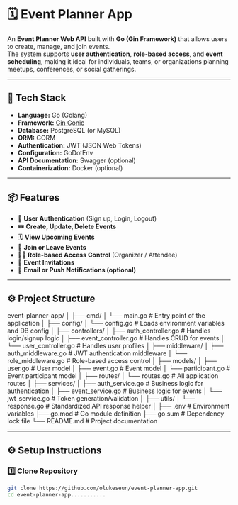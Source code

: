 # 🗓️ Event Planner App

An **Event Planner Web API** built with **Go (Gin Framework)** that allows users to create, manage, and join events.  
The system supports **user authentication**, **role-based access**, and **event scheduling**, making it ideal for individuals, teams, or organizations planning meetups, conferences, or social gatherings.

---

## 🚀 Tech Stack

- **Language:** Go (Golang)
- **Framework:** [Gin Gonic](https://github.com/gin-gonic/gin)
- **Database:** PostgreSQL (or MySQL)
- **ORM:** GORM
- **Authentication:** JWT (JSON Web Tokens)
- **Configuration:** GoDotEnv
- **API Documentation:** Swagger (optional)
- **Containerization:** Docker (optional)

---

## 📦 Features

- 👤 **User Authentication** (Sign up, Login, Logout)
- 🎟️ **Create, Update, Delete Events**
- 🗓️ **View Upcoming Events**
- 🤝 **Join or Leave Events**
- 🧑‍💼 **Role-based Access Control** (Organizer / Attendee)
- 📩 **Event Invitations**
- 🔔 **Email or Push Notifications (optional)**

---

## ⚙️ Project Structure

event-planner-app/
│
├── cmd/
│ └── main.go # Entry point of the application
│
├── config/
│ └── config.go # Loads environment variables and DB config
│
├── controllers/
│ ├── auth_controller.go # Handles login/signup logic
│ ├── event_controller.go # Handles CRUD for events
│ └── user_controller.go # Handles user profiles
│
├── middleware/
│ ├── auth_middleware.go # JWT authentication middleware
│ └── role_middleware.go # Role-based access control
│
├── models/
│ ├── user.go # User model
│ ├── event.go # Event model
│ └── participant.go # Event participant model
│
├── routes/
│ └── routes.go # All application routes
│
├── services/
│ ├── auth_service.go # Business logic for authentication
│ ├── event_service.go # Business logic for events
│ └── jwt_service.go # Token generation/validation
│
├── utils/
│ └── response.go # Standardized API response helper
│
├── .env # Environment variables
├── go.mod # Go module definition
├── go.sum # Dependency lock file
└── README.md # Project documentation


---

## ⚙️ Setup Instructions

### 1️⃣ Clone Repository

```bash
git clone https://github.com/olukeseun/event-planner-app.git
cd event-planner-app...........

